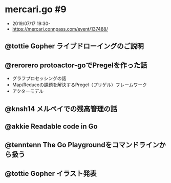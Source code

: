 # mercari.go #9
* 2019/07/17 19:30-
* https://mercari.connpass.com/event/137488/

## @tottie	Gopher ライブドローイングのご説明


## @rerorero	protoactor-goでPregelを作った話
* グラフプロセッシングの話
* Map/Reduceの課題を解決するPregel（プリゲル）フレームワーク
* アクターモデル

## @knsh14	メルペイでの残高管理の話

## @akkie	Readable code in Go

## @tenntenn	The Go Playgroundをコマンドラインから扱う

## @tottie	Gopher イラスト発表

## 
